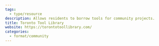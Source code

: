 ```yaml
---
tags:
  - type/resource
description: Allows residents to borrow tools for community projects.
title: Toronto Tool Library
website: https://torontotoollibrary.com/
categories:
  - format/community
---
```


